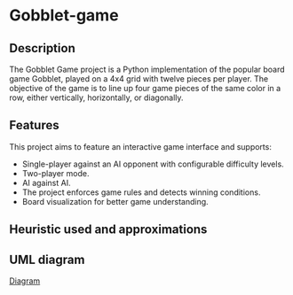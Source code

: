 # Gobblet-game

## Description
The Gobblet Game project is a Python implementation of the popular board game Gobblet, played on a 4x4 grid with twelve pieces per player. The objective of the game is to line up four game pieces of the same color in a row, either vertically, horizontally, or diagonally. 

## Features

This project aims to feature an interactive game interface and supports:
  - Single-player against an AI opponent with configurable difficulty levels.
  - Two-player mode.
  - AI against AI.
  - The project enforces game rules and detects winning conditions.
  - Board visualization for better game understanding.

## Heuristic used and approximations

## UML diagram
[Diagram](https://lucid.app/lucidchart/1b630fb4-3bdc-4860-88c7-848a59b79441/edit?viewport_loc=-759%2C1316%2C1897%2C2064%2CHWEp-vi-RSFO&invitationId=inv_98645d8e-b248-41e1-baff-db13911f2cd6)
